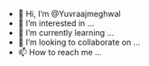 - 👋 Hi, I’m @Yuvraajmeghwal
- 👀 I’m interested in ...
- 🌱 I’m currently learning ...
- 💞️ I’m looking to collaborate on ...
- 📫 How to reach me ...

<!---
Yuvraajmeghwal/Yuvraajmeghwal is a ✨ special ✨ repository because its `README.md` (this file) appears on your GitHub profile.
You can click the Preview link to take a look at your changes.
--->
